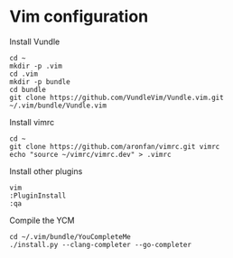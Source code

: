 # Vim configuration

Install Vundle
```
cd ~
mkdir -p .vim
cd .vim
mkdir -p bundle
cd bundle
git clone https://github.com/VundleVim/Vundle.vim.git ~/.vim/bundle/Vundle.vim
```

Install vimrc
```
cd ~
git clone https://github.com/aronfan/vimrc.git vimrc
echo "source ~/vimrc/vimrc.dev" > .vimrc
```

Install other plugins
```
vim
:PluginInstall
:qa
```

Compile the YCM
```
cd ~/.vim/bundle/YouCompleteMe
./install.py --clang-completer --go-completer
```

